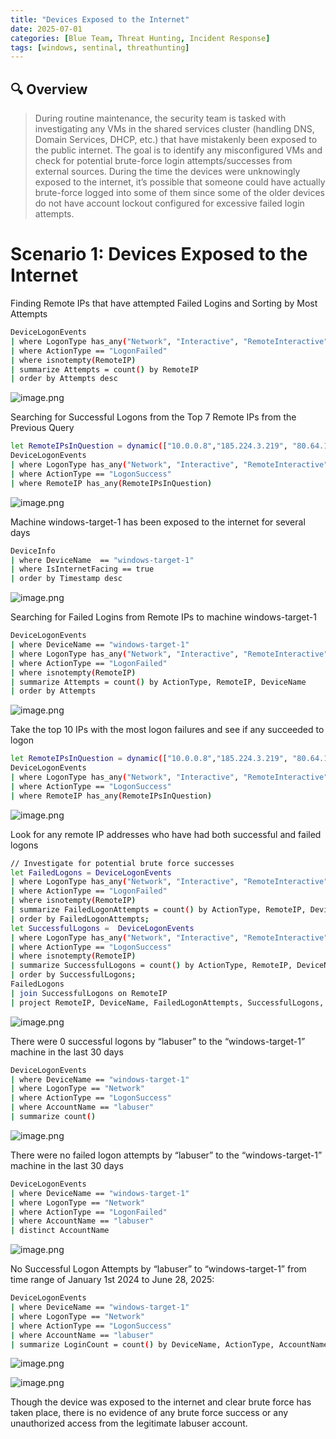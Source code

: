 ```yaml
---
title: "Devices Exposed to the Internet"
date: 2025-07-01
categories: [Blue Team, Threat Hunting, Incident Response]
tags: [windows, sentinal, threathunting]
---
```


## 🔍 Overview

> During routine maintenance, the security team is tasked with investigating any VMs in the shared services cluster (handling DNS, Domain Services, DHCP, etc.) that have mistakenly been exposed to the public internet. The goal is to identify any misconfigured VMs and check for potential brute-force login attempts/successes from external sources. During the time the devices were unknowingly exposed to the internet, it’s possible that someone could have actually brute-force logged into some of them since some of the older devices do not have account lockout configured for excessive failed login attempts.


# Scenario 1: Devices Exposed to the Internet

Finding Remote IPs that have attempted Failed Logins and Sorting by Most Attempts

```bash
DeviceLogonEvents
| where LogonType has_any("Network", "Interactive", "RemoteInteractive", "Unlock")
| where ActionType == "LogonFailed"
| where isnotempty(RemoteIP)
| summarize Attempts = count() by RemoteIP
| order by Attempts desc
```

![image.png](/assets/img/bluelabs/devices-exposed-internet/1.png)

Searching for Successful Logons from the Top 7 Remote IPs from the Previous Query

```bash
let RemoteIPsInQuestion = dynamic(["10.0.0.8","185.224.3.219", "80.64.18.199", "176.65.150.72", "92.53.90.248", "80.249.131.239", "64.26.249.208"]);
DeviceLogonEvents
| where LogonType has_any("Network", "Interactive", "RemoteInteractive", "Unlock")
| where ActionType == "LogonSuccess"
| where RemoteIP has_any(RemoteIPsInQuestion)
```

![image.png](/assets/img/bluelabs/devices-exposed-internet/2.png)

Machine windows-target-1 has been exposed to the internet for several days

```bash
DeviceInfo
| where DeviceName  == "windows-target-1"
| where IsInternetFacing == true
| order by Timestamp desc
```

![image.png](/assets/img/bluelabs/devices-exposed-internet/3.png)

Searching for Failed Logins from Remote IPs to machine windows-target-1

```bash
DeviceLogonEvents
| where DeviceName == "windows-target-1"
| where LogonType has_any("Network", "Interactive", "RemoteInteractive", "Unlock")
| where ActionType == "LogonFailed"
| where isnotempty(RemoteIP)
| summarize Attempts = count() by ActionType, RemoteIP, DeviceName
| order by Attempts
```

![image.png](/assets/img/bluelabs/devices-exposed-internet/4.png)

Take the top 10 IPs with the most logon failures and see if any succeeded to logon

```bash
let RemoteIPsInQuestion = dynamic(["10.0.0.8","185.224.3.219", "80.64.18.199", "176.65.150.72", "92.53.90.248", "80.249.131.239", "94.26.249.208", "92.53.65.234", "185.170.144.3", "148.72.141.37"]);
DeviceLogonEvents
| where LogonType has_any("Network", "Interactive", "RemoteInteractive", "Unlock")
| where ActionType == "LogonSuccess"
| where RemoteIP has_any(RemoteIPsInQuestion)
```

![image.png](/assets/img/bluelabs/devices-exposed-internet/5.png)

Look for any remote IP addresses who have had both successful and failed logons

```bash
// Investigate for potential brute force successes
let FailedLogons = DeviceLogonEvents
| where LogonType has_any("Network", "Interactive", "RemoteInteractive", "Unlock")
| where ActionType == "LogonFailed"
| where isnotempty(RemoteIP)
| summarize FailedLogonAttempts = count() by ActionType, RemoteIP, DeviceName
| order by FailedLogonAttempts;
let SuccessfulLogons =  DeviceLogonEvents
| where LogonType has_any("Network", "Interactive", "RemoteInteractive", "Unlock")
| where ActionType == "LogonSuccess"
| where isnotempty(RemoteIP)
| summarize SuccessfulLogons = count() by ActionType, RemoteIP, DeviceName, AccountName
| order by SuccessfulLogons;
FailedLogons
| join SuccessfulLogons on RemoteIP
| project RemoteIP, DeviceName, FailedLogonAttempts, SuccessfulLogons, AccountName
```

![image.png](/assets/img/bluelabs/devices-exposed-internet/6.png)

There were 0 successful logons by “labuser” to the “windows-target-1” machine in the last 30 days

```bash
DeviceLogonEvents
| where DeviceName == "windows-target-1"
| where LogonType == "Network"
| where ActionType == "LogonSuccess"
| where AccountName == "labuser"
| summarize count()
```

![image.png](/assets/img/bluelabs/devices-exposed-internet/7.png)

There were no failed logon attempts by “labuser” to the “windows-target-1” machine in the last 30 days

```bash
DeviceLogonEvents
| where DeviceName == "windows-target-1"
| where LogonType == "Network"
| where ActionType == "LogonFailed"
| where AccountName == "labuser"
| distinct AccountName
```

![image.png](/assets/img/bluelabs/devices-exposed-internet/8.png)

No Successful Logon Attempts by “labuser” to “windows-target-1” from time range of January 1st 2024 to June 28, 2025:

```bash
DeviceLogonEvents
| where DeviceName == "windows-target-1"
| where LogonType == "Network"
| where ActionType == "LogonSuccess"
| where AccountName == "labuser"
| summarize LoginCount = count() by DeviceName, ActionType, AccountName, RemoteIP
```

![image.png](/assets/img/bluelabs/devices-exposed-internet/9.png)

![image.png](/assets/img/bluelabs/devices-exposed-internet/10.png)

Though the device was exposed to the internet and clear brute force has taken place, there is no evidence of any brute force success or any unauthorized access from the legitimate labuser account.
